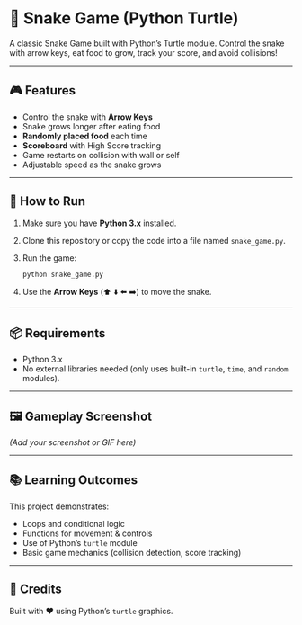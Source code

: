# 🐍 Snake Game (Python Turtle)

A classic Snake Game built with Python’s Turtle module. Control the snake with arrow keys, eat food to grow, track your score, and avoid collisions!

---

## 🎮 Features

* Control the snake with **Arrow Keys**
* Snake grows longer after eating food
* **Randomly placed food** each time
* **Scoreboard** with High Score tracking
* Game restarts on collision with wall or self
* Adjustable speed as the snake grows

---

## 🚀 How to Run

1. Make sure you have **Python 3.x** installed.
2. Clone this repository or copy the code into a file named `snake_game.py`.
3. Run the game:

   ```bash
   python snake_game.py
   ```
4. Use the **Arrow Keys** (⬆️ ⬇️ ⬅️ ➡️) to move the snake.

---

## 📦 Requirements

* Python 3.x
* No external libraries needed (only uses built-in `turtle`, `time`, and `random` modules).

---

## 🖼️ Gameplay Screenshot

*(Add your screenshot or GIF here)*

---

## 📚 Learning Outcomes

This project demonstrates:

* Loops and conditional logic
* Functions for movement & controls
* Use of Python’s `turtle` module
* Basic game mechanics (collision detection, score tracking)

---

## 🙌 Credits

Built with ❤️ using Python’s `turtle` graphics.
